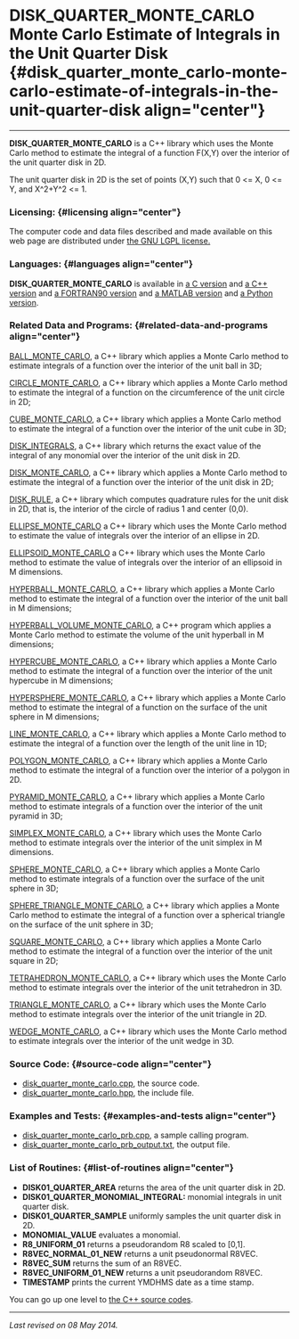 DISK\_QUARTER\_MONTE\_CARLO\
Monte Carlo Estimate of Integrals in the Unit Quarter Disk {#disk_quarter_monte_carlo-monte-carlo-estimate-of-integrals-in-the-unit-quarter-disk align="center"}
==========================================================

------------------------------------------------------------------------

**DISK\_QUARTER\_MONTE\_CARLO** is a C++ library which uses the Monte
Carlo method to estimate the integral of a function F(X,Y) over the
interior of the unit quarter disk in 2D.

The unit quarter disk in 2D is the set of points (X,Y) such that 0 &lt;=
X, 0 &lt;= Y, and X\^2+Y\^2 &lt;= 1.

### Licensing: {#licensing align="center"}

The computer code and data files described and made available on this
web page are distributed under [the GNU LGPL
license.](../../txt/gnu_lgpl.txt)

### Languages: {#languages align="center"}

**DISK\_QUARTER\_MONTE\_CARLO** is available in [a C
version](../../c_src/disk_quarter_monte_carlo/disk_quarter_monte_carlo.md)
and [a C++
version](../../master/disk_quarter_monte_carlo/disk_quarter_monte_carlo.md)
and [a FORTRAN90
version](../../f_src/disk_quarter_monte_carlo/disk_quarter_monte_carlo.md)
and [a MATLAB
version](../../m_src/disk_quarter_monte_carlo/disk_quarter_monte_carlo.md)
and [a Python
version](../../py_src/disk_quarter_monte_carlo/disk_quarter_monte_carlo.md).

### Related Data and Programs: {#related-data-and-programs align="center"}

[BALL\_MONTE\_CARLO](../../master/ball_monte_carlo/ball_monte_carlo.md),
a C++ library which applies a Monte Carlo method to estimate integrals
of a function over the interior of the unit ball in 3D;

[CIRCLE\_MONTE\_CARLO](../../master/circle_monte_carlo/circle_monte_carlo.md),
a C++ library which applies a Monte Carlo method to estimate the
integral of a function on the circumference of the unit circle in 2D;

[CUBE\_MONTE\_CARLO](../../master/cube_monte_carlo/cube_monte_carlo.md),
a C++ library which applies a Monte Carlo method to estimate the
integral of a function over the interior of the unit cube in 3D;

[DISK\_INTEGRALS](../../master/disk_integrals/disk_integrals.md), a
C++ library which returns the exact value of the integral of any
monomial over the interior of the unit disk in 2D.

[DISK\_MONTE\_CARLO](../../master/disk_monte_carlo/disk_monte_carlo.md),
a C++ library which applies a Monte Carlo method to estimate the
integral of a function over the interior of the unit disk in 2D;

[DISK\_RULE](../../master/disk_rule/disk_rule.md), a C++ library
which computes quadrature rules for the unit disk in 2D, that is, the
interior of the circle of radius 1 and center (0,0).

[ELLIPSE\_MONTE\_CARLO](../../master/ellipse_monte_carlo/ellipse_monte_carlo.md)
a C++ library which uses the Monte Carlo method to estimate the value of
integrals over the interior of an ellipse in 2D.

[ELLIPSOID\_MONTE\_CARLO](../../master/ellipsoid_monte_carlo/ellipsoid_monte_carlo.md)
a C++ library which uses the Monte Carlo method to estimate the value of
integrals over the interior of an ellipsoid in M dimensions.

[HYPERBALL\_MONTE\_CARLO](../../master/hyperball_monte_carlo/hyperball_monte_carlo.md),
a C++ library which applies a Monte Carlo method to estimate the
integral of a function over the interior of the unit ball in M
dimensions;

[HYPERBALL\_VOLUME\_MONTE\_CARLO](../../master/hyperball_volume_monte_carlo/hyperball_volume_monte_carlo.md),
a C++ program which applies a Monte Carlo method to estimate the volume
of the unit hyperball in M dimensions;

[HYPERCUBE\_MONTE\_CARLO](../../master/hypercube_monte_carlo/hypercube_monte_carlo.md),
a C++ library which applies a Monte Carlo method to estimate the
integral of a function over the interior of the unit hypercube in M
dimensions;

[HYPERSPHERE\_MONTE\_CARLO](../../master/hypersphere_monte_carlo/hypersphere_monte_carlo.md),
a C++ library which applies a Monte Carlo method to estimate the
integral of a function on the surface of the unit sphere in M
dimensions;

[LINE\_MONTE\_CARLO](../../master/line_monte_carlo/line_monte_carlo.md),
a C++ library which applies a Monte Carlo method to estimate the
integral of a function over the length of the unit line in 1D;

[POLYGON\_MONTE\_CARLO](../../master/polygon_monte_carlo/polygon_monte_carlo.md),
a C++ library which applies a Monte Carlo method to estimate the
integral of a function over the interior of a polygon in 2D.

[PYRAMID\_MONTE\_CARLO](../../master/pyramid_monte_carlo/pyramid_monte_carlo.md),
a C++ library which applies a Monte Carlo method to estimate integrals
of a function over the interior of the unit pyramid in 3D;

[SIMPLEX\_MONTE\_CARLO](../../master/simplex_monte_carlo/simplex_monte_carlo.md),
a C++ library which uses the Monte Carlo method to estimate integrals
over the interior of the unit simplex in M dimensions.

[SPHERE\_MONTE\_CARLO](../../master/sphere_monte_carlo/sphere_monte_carlo.md),
a C++ library which applies a Monte Carlo method to estimate integrals
of a function over the surface of the unit sphere in 3D;

[SPHERE\_TRIANGLE\_MONTE\_CARLO](../../master/sphere_triangle_monte_carlo/sphere_triangle_monte_carlo.md),
a C++ library which applies a Monte Carlo method to estimate the
integral of a function over a spherical triangle on the surface of the
unit sphere in 3D;

[SQUARE\_MONTE\_CARLO](../../master/square_monte_carlo/square_monte_carlo.md),
a C++ library which applies a Monte Carlo method to estimate the
integral of a function over the interior of the unit square in 2D;

[TETRAHEDRON\_MONTE\_CARLO](../../master/tetrahedron_monte_carlo/tetrahedron_monte_carlo.md),
a C++ library which uses the Monte Carlo method to estimate integrals
over the interior of the unit tetrahedron in 3D.

[TRIANGLE\_MONTE\_CARLO](../../master/triangle_monte_carlo/triangle_monte_carlo.md),
a C++ library which uses the Monte Carlo method to estimate integrals
over the interior of the unit triangle in 2D.

[WEDGE\_MONTE\_CARLO](../../master/wedge_monte_carlo/wedge_monte_carlo.md),
a C++ library which uses the Monte Carlo method to estimate integrals
over the interior of the unit wedge in 3D.

### Source Code: {#source-code align="center"}

-   [disk\_quarter\_monte\_carlo.cpp](disk_quarter_monte_carlo.cpp), the
    source code.
-   [disk\_quarter\_monte\_carlo.hpp](disk_quarter_monte_carlo.hpp), the
    include file.

### Examples and Tests: {#examples-and-tests align="center"}

-   [disk\_quarter\_monte\_carlo\_prb.cpp](disk_quarter_monte_carlo_prb.cpp),
    a sample calling program.
-   [disk\_quarter\_monte\_carlo\_prb\_output.txt](disk_quarter_monte_carlo_prb_output.txt),
    the output file.

### List of Routines: {#list-of-routines align="center"}

-   **DISK01\_QUARTER\_AREA** returns the area of the unit quarter disk
    in 2D.
-   **DISK01\_QUARTER\_MONOMIAL\_INTEGRAL:** monomial integrals in unit
    quarter disk.
-   **DISK01\_QUARTER\_SAMPLE** uniformly samples the unit quarter disk
    in 2D.
-   **MONOMIAL\_VALUE** evaluates a monomial.
-   **R8\_UNIFORM\_01** returns a pseudorandom R8 scaled to \[0,1\].
-   **R8VEC\_NORMAL\_01\_NEW** returns a unit pseudonormal R8VEC.
-   **R8VEC\_SUM** returns the sum of an R8VEC.
-   **R8VEC\_UNIFORM\_01\_NEW** returns a unit pseudorandom R8VEC.
-   **TIMESTAMP** prints the current YMDHMS date as a time stamp.

You can go up one level to [the C++ source codes](../cpp_src.md).

------------------------------------------------------------------------

*Last revised on 08 May 2014.*
